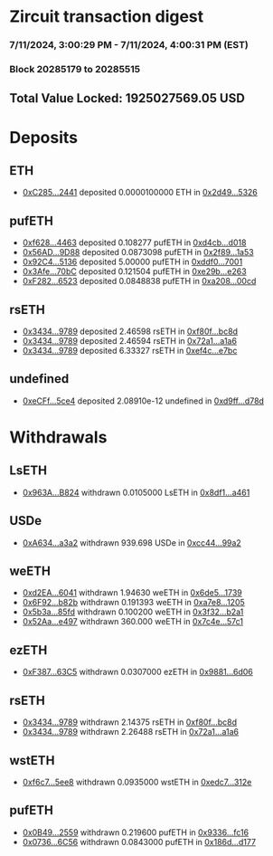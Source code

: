 # Zircuit transaction digest
### 7/11/2024, 3:00:29 PM - 7/11/2024, 4:00:31 PM (EST)
### Block 20285179 to 20285515

## Total Value Locked: 1925027569.05 USD

# Deposits
## ETH
- [0xC285...2441](https://etherscan.io/address/0xC285294947025b9d3eacDBDcEa297066c9672441) deposited 0.0000100000 ETH in [0x2d49...5326](https://etherscan.io/tx/0xC285294947025b9d3eacDBDcEa297066c9672441)
## pufETH
- [0xf628...4463](https://etherscan.io/address/0xf6282ccadB0eC3E774064b411B475b70B1de4463) deposited 0.108277 pufETH in [0xd4cb...d018](https://etherscan.io/tx/0xf6282ccadB0eC3E774064b411B475b70B1de4463)
- [0x56AD...9D88](https://etherscan.io/address/0x56AD3A2405f6c3Eda2dcfCcD8eEBe2731B359D88) deposited 0.0873098 pufETH in [0x2f89...1a53](https://etherscan.io/tx/0x56AD3A2405f6c3Eda2dcfCcD8eEBe2731B359D88)
- [0x92C4...5136](https://etherscan.io/address/0x92C410bFDa02026bE5afDa432A4cdd997e625136) deposited 5.00000 pufETH in [0xddf0...7001](https://etherscan.io/tx/0x92C410bFDa02026bE5afDa432A4cdd997e625136)
- [0x3Afe...70bC](https://etherscan.io/address/0x3AfeB0ed3eF5d6c659adC030e29f71f5B9f470bC) deposited 0.121504 pufETH in [0xe29b...e263](https://etherscan.io/tx/0x3AfeB0ed3eF5d6c659adC030e29f71f5B9f470bC)
- [0xF282...6523](https://etherscan.io/address/0xF28225190f0C9dDe79Ae14e2D3e4B3Ba9d7A6523) deposited 0.0848838 pufETH in [0xa208...00cd](https://etherscan.io/tx/0xF28225190f0C9dDe79Ae14e2D3e4B3Ba9d7A6523)
## rsETH
- [0x3434...9789](https://etherscan.io/address/0x34349c5569e7B846c3558961552D2202760A9789) deposited 2.46598 rsETH in [0xf80f...bc8d](https://etherscan.io/tx/0x34349c5569e7B846c3558961552D2202760A9789)
- [0x3434...9789](https://etherscan.io/address/0x34349c5569e7B846c3558961552D2202760A9789) deposited 2.46594 rsETH in [0x72a1...a1a6](https://etherscan.io/tx/0x34349c5569e7B846c3558961552D2202760A9789)
- [0x3434...9789](https://etherscan.io/address/0x34349c5569e7B846c3558961552D2202760A9789) deposited 6.33327 rsETH in [0xef4c...e7bc](https://etherscan.io/tx/0x34349c5569e7B846c3558961552D2202760A9789)
## undefined
- [0xeCFf...5ce4](https://etherscan.io/address/0xeCFfF10096744FFA87aB8F9E34DC9A8a77575ce4) deposited 2.08910e-12 undefined in [0xd9ff...d78d](https://etherscan.io/tx/0xeCFfF10096744FFA87aB8F9E34DC9A8a77575ce4)
# Withdrawals
## LsETH
- [0x963A...B824](https://etherscan.io/address/0x963AF327E553eB2fc290bB99d50Fbb9E88faB824) withdrawn 0.0105000 LsETH in [0x8df1...a461](https://etherscan.io/tx/0x963AF327E553eB2fc290bB99d50Fbb9E88faB824)
## USDe
- [0xA634...a3a2](https://etherscan.io/address/0xA634f9104A735a8Dbbe3b3C183A37482C604a3a2) withdrawn 939.698 USDe in [0xcc44...99a2](https://etherscan.io/tx/0xA634f9104A735a8Dbbe3b3C183A37482C604a3a2)
## weETH
- [0xd2EA...6041](https://etherscan.io/address/0xd2EA8868B155420C324b863Cdd3d309D39c96041) withdrawn 1.94630 weETH in [0x6de5...1739](https://etherscan.io/tx/0xd2EA8868B155420C324b863Cdd3d309D39c96041)
- [0x6F92...b82b](https://etherscan.io/address/0x6F92207C9Bd44658220Dd8D9ef199B246D09b82b) withdrawn 0.191393 weETH in [0xa7e8...1205](https://etherscan.io/tx/0x6F92207C9Bd44658220Dd8D9ef199B246D09b82b)
- [0x5b3a...85fd](https://etherscan.io/address/0x5b3a6dd94Db658C833437409503E20Ea046585fd) withdrawn 0.100200 weETH in [0x3f32...b2a1](https://etherscan.io/tx/0x5b3a6dd94Db658C833437409503E20Ea046585fd)
- [0x52Aa...e497](https://etherscan.io/address/0x52Aa899454998Be5b000Ad077a46Bbe360F4e497) withdrawn 360.000 weETH in [0x7c4e...57c1](https://etherscan.io/tx/0x52Aa899454998Be5b000Ad077a46Bbe360F4e497)
## ezETH
- [0xF387...63C5](https://etherscan.io/address/0xF387Bd9Cf7244d8B95AF3e79E8dA1a44dD8463C5) withdrawn 0.0307000 ezETH in [0x9881...6d06](https://etherscan.io/tx/0xF387Bd9Cf7244d8B95AF3e79E8dA1a44dD8463C5)
## rsETH
- [0x3434...9789](https://etherscan.io/address/0x34349c5569e7B846c3558961552D2202760A9789) withdrawn 2.14375 rsETH in [0xf80f...bc8d](https://etherscan.io/tx/0x34349c5569e7B846c3558961552D2202760A9789)
- [0x3434...9789](https://etherscan.io/address/0x34349c5569e7B846c3558961552D2202760A9789) withdrawn 2.26488 rsETH in [0x72a1...a1a6](https://etherscan.io/tx/0x34349c5569e7B846c3558961552D2202760A9789)
## wstETH
- [0xf6c7...5ee8](https://etherscan.io/address/0xf6c76bC90aaf65DbB71E54ac3141A0300E355ee8) withdrawn 0.0935000 wstETH in [0xedc7...312e](https://etherscan.io/tx/0xf6c76bC90aaf65DbB71E54ac3141A0300E355ee8)
## pufETH
- [0x0B49...2559](https://etherscan.io/address/0x0B4917B261793fc6c719893d2e30c962B05f2559) withdrawn 0.219600 pufETH in [0x9336...fc16](https://etherscan.io/tx/0x0B4917B261793fc6c719893d2e30c962B05f2559)
- [0x0736...6C56](https://etherscan.io/address/0x0736878aceC9ab4aD1f84cC2686644b68A8a6C56) withdrawn 0.0843000 pufETH in [0x186d...d177](https://etherscan.io/tx/0x0736878aceC9ab4aD1f84cC2686644b68A8a6C56)
